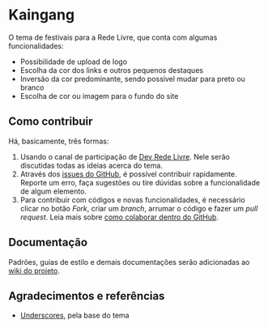 # Kaingang
O tema de festivais para a Rede Livre, que conta com algumas funcionalidades:

* Possibilidade de upload de logo
* Escolha da cor dos links e outros pequenos destaques
* Inversão da cor predominante, sendo possível mudar para preto ou branco
* Escolha de cor ou imagem para o fundo do site


## Como contribuir
Há, basicamente, três formas:

1. Usando o canal de participação de [Dev Rede Livre](http://dev.redelivre.org.br/tag/kaingang). Nele serão discutidas todas as ideias acerca do tema.
2. Através dos [issues do GitHub](https://github.com/redelivre/kaingang/issues), é possível contribuir rapidamente. Reporte um erro, faça sugestões ou tire dúvidas sobre a funcionalidade de algum elemento.
3. Para contribuir com códigos e novas funcionalidades, é necessário clicar no botão *Fork*, criar um *branch*, arrumar o código e fazer um *pull request*. Leia mais sobre [como colaborar dentro do GitHub](https://help.github.com/categories/63/articles).

## Documentação
Padrões, guias de estilo e demais documentações serão adicionadas ao [wiki do projeto](https://github.com/redelivre/kaingang/wiki).

## Agradecimentos e referências
* [Underscores](http://underscores.me), pela base do tema
